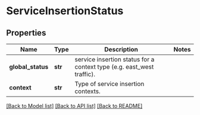 # ServiceInsertionStatus

## Properties
Name | Type | Description | Notes
------------ | ------------- | ------------- | -------------
**global_status** | **str** | service insertion status for a context type (e.g. east_west traffic). | 
**context** | **str** | Type of service insertion contexts. | 

[[Back to Model list]](../README.md#documentation-for-models) [[Back to API list]](../README.md#documentation-for-api-endpoints) [[Back to README]](../README.md)

